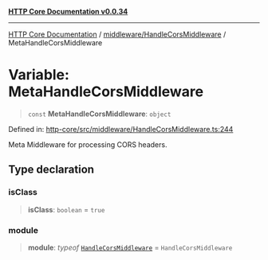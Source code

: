 [**HTTP Core Documentation v0.0.34**](../../../README.md)

***

[HTTP Core Documentation](../../../modules.md) / [middleware/HandleCorsMiddleware](../README.md) / MetaHandleCorsMiddleware

# Variable: MetaHandleCorsMiddleware

> `const` **MetaHandleCorsMiddleware**: `object`

Defined in: [http-core/src/middleware/HandleCorsMiddleware.ts:244](https://github.com/stonemjs/http-core/blob/16d44b2a21e4f4bf5742d6461b8beebcd7cc1d0b/src/middleware/HandleCorsMiddleware.ts#L244)

Meta Middleware for processing CORS headers.

## Type declaration

### isClass

> **isClass**: `boolean` = `true`

### module

> **module**: *typeof* [`HandleCorsMiddleware`](../classes/HandleCorsMiddleware.md) = `HandleCorsMiddleware`
